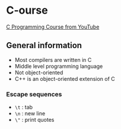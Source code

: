 # C-ourse
[C Programming Course from YouTube](https://www.youtube.com/watch?v=87SH2Cn0s9A&list=LL&index=7&)


## General information
- Most compilers are written in C
- Middle level programming language
- Not object-oriented
- C++ is an object-oriented extension of C

### Escape sequences
- `\t` : tab
- `\n` : new line
- `\"` : print quotes